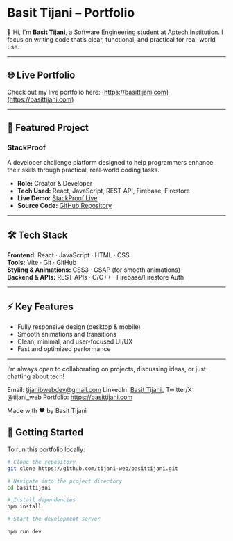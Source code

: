 # Basit Tijani – Portfolio

👋 Hi, I'm **Basit Tijani**, a Software Engineering student at Aptech Institution. I focus on writing code that’s clear, functional, and practical for real-world use.

---

## 🌐 Live Portfolio
Check out my live portfolio here: [https://basittijani.com](https://basittijani.com)  

---

## 📂 Featured Project
### StackProof
A developer challenge platform designed to help programmers enhance their skills through practical, real-world coding tasks.  

- **Role:** Creator & Developer  
- **Tech Used:** React, JavaScript, REST API, Firebase, Firestore  
- **Live Demo:** [StackProof Live](https://tijani-web.github.io/stack-proof-app/)  
- **Source Code:** [GitHub Repository](https://github.com/tijani-web/stack-proof-app)  

---

## 🛠 Tech Stack
**Frontend:** React · JavaScript · HTML · CSS  
**Tools:** Vite · Git · GitHub  
**Styling & Animations:** CSS3 · GSAP (for smooth animations)  
**Backend & APIs:** REST APIs · C/C++ · Firebase/Firestore Auth  

---

## ⚡ Key Features
- Fully responsive design (desktop & mobile)  
- Smooth animations and transitions  
- Clean, minimal, and user-focused UI/UX  
- Fast and optimized performance  

---
I’m always open to collaborating on projects, discussing ideas, or just chatting about tech!

Email: tijanibwebdev@gmail.com
LinkedIn: [Basit Tijani](https://www.linkedin.com/in/basit-tijani-4362b3320/?lipi=urn%3Ali%3Apage%3Ad_flagship3_feed%3BYvADMSUvTCKDIbwk5J82Ow%3D%3D)_
Twitter/X: @tijani_web
Portfolio: https://basittijani.com

Made with ❤️ by Basit Tijani


## 🚀 Getting Started
To run this portfolio locally:

```bash
# Clone the repository
git clone https://github.com/tijani-web/basittijani.git

# Navigate into the project directory
cd basittijani

# Install dependencies
npm install

# Start the development server

npm run dev

